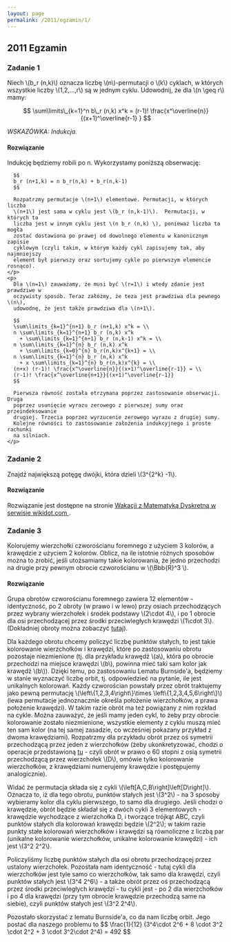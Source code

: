 ```yaml
---
layout: page
permalink: /2011/egzamin/1/
---
```


## 2011 Egzamin

### Zadanie 1

Niech \\(b\_r (n,k)\\) oznacza liczbę \\(n\\)-permutacji o \\(k\\) cyklach, w
których wszystkie liczby \\(1,2,...,r\\) są w jednym cyklu. Udowodnij, że dla
\\(n \geq r\\) mamy:

$$
\sum\limits\_{k=1}^n b\_r (n,k) x^k =
(r-1)! \frac{x^\overline{n}}{(x+1)^\overline{r-1} }
$$

*WSKAZÓWKA: Indukcja.*

<div data-collapse>
  <h4 class="collapsible">Rozwiązanie</h4>
  <div class="solution">
    <p>
      Indukcję będziemy robili po n. Wykorzystamy poniższą obserwację:

      $$
      b_r (n+1,k) = n b_r(n,k) + b_r(n,k-1)
      $$

      Rozpatrzmy permutacje \(n+1\) elementowe. Permutacji, w których liczba
      \(n+1\) jest sama w cyklu jest \(b_r (n,k-1)\).  Permutacji, w których ta
      liczba jest w innym cyklu jest \(n b_r (n,k) \), ponieważ liczba ta mogła
      zostać dostawiona po prawej od dowolnego elementu w kanonicznym zapisie
      cyklowym (czyli takim, w którym każdy cykl zapisujemy tak, aby najmniejszy
      element był pierwszy oraz sortujemy cykle po pierwszym elemencie rosnąco).
    </p>
    <p>
      Dla \(n=1\) zauważamy, że musi być \(r=1\) i wtedy zdanie jest prawdziwe w
      oczywisty sposób. Teraz załóżmy, że teza jest prawdziwa dla pewnego \(n\),
      udowodnę, że jest także prawdziwa dla \(n+1\).

      $$
      \sum\limits_{k=1}^{n+1} b_r (n+1,k) x^k = \\
      n \sum\limits_{k=1}^{n+1} b_r (n,k) x^k
        + \sum\limits_{k=1}^{n+1} b_r (n,k-1) x^k = \\
      n \sum\limits_{k=1}^{n} b_r (n,k) x^k
        + \sum\limits_{k=0}^{n} b_r(n,k)x^{k+1} = \\
      n \sum\limits_{k=1}^{n} b_r (n,k) x^k
        + x \sum\limits_{k=1}^{n} b_r(n,k)x^{k} = \\
      (n+x) (r-1)! \frac{x^\overline{n}}{(x+1)^\overline{r-1}} = \\
      (r-1)! \frac{x^\overline{n+1}}{(x+1)^\overline{r-1}}
      $$

      Pierwsza równość została otrzymana poprzez zastosowanie obserwacji. Druga
      poprzez usunięcie wyrazu zerowego z pierwszej sumy oraz przeindeksowanie
      drugiej. Trzecia poprzez wyrzucenie zerowego wyrazu z drugiej sumy.
      Kolejne równości to zastosowanie założenia indukcyjnego i proste rachunki
      na silniach.
    </p>
  </div>
</div>

### Zadanie 2

Znajdź największą potęgę dwójki, która dzieli \\(3^{2^k} -1\\).

<div data-collapse>
  <h4 class="collapsible">Rozwiązanie</h4>
  <div class="solution">
  <p>
    Rozwiązanie jest dostępne na stronie
    <a href="http://wakacjezmd.wikidot.com/2011-czerwiec">
      Wakacji z Matematyką Dyskretną w serwisie wikidot.com
    </a>.
  </p>
  </div>
</div>

### Zadanie 3

Kolorujemy wierzchołki czworościanu foremnego z użyciem 3 kolorów, a krawędzie
z użyciem 2 kolorów. Oblicz, na ile istotnie różnych sposobów można to zrobić,
jeśli utożsamiamy takie kolorowania, że jedno przechodzi na drugie przy pewnym
obrocie czworościanu w \\(\Bbb{R}^3 \\).

<div data-collapse>
  <h4 class="collapsible">Rozwiązanie</h4>
  <div class="solution">
    <p>
      Grupa obrotów czworościanu foremnego zawiera 12 elementów - identyczność,
      po 2 obroty (w prawo i w lewo)  przy osiach przechodzących przez wybrany
      wierzchołek i środek podstawy \(2\cdot 4\), i po 1 obrocie dla osi
      przechodzącej przez środki przeciwległych krawędzi \(1\cdot 3\).
      (Dokładniej obroty można zobaczyć
      <a href="https://upload.wikimedia.org/wikipedia/commons/9/98/Tetrahedral_group_2.svg">tutaj</a>).
    </p>
    <p>
      Dla każdego obrotu chcemy policzyć liczbę punktów stałych, to jest takie
      kolorowanie wierzchołków i krawędzi, które po zastosowaniu obrotu
      pozostaje niezmienione (tj. dla przykładu krawędź \(a\), która po obrocie
      przechodzi na miejsce krawędzi \(b\), powinna mieć taki sam kolor jak
      krawędź \(b\)). Dzięki temu, po zastosowaniu Lematu Burnside'a, będziemy
      w stanie wyznaczyć liczbę orbit, tj. odpowiedzieć na pytanie, ile jest
      unikalnych kolorowań. Każdy czworościan powstały przez obrót traktujemy
      jako pewną permutację
      \(\left\{1,2,3,4\right\}\times \left\{1,2,3,4,5,6\right\}\) (lewa
      permutacje jednoznacznie określa położenie wierzchołków, a prawa
      położenie krawędzi). W takim razie obrót ma też powiązany z nim rozkład
      na cykle. Można zauważyć, że jeśli mamy jeden cykl, to żeby przy obrocie
      kolorowanie zostało niezmienione, wszystkie elementy z cyklu muszą mieć
      ten sam kolor (na tej samej zasadzie, co wcześniej pokazany przykład
      z dwoma krawędziami). Rozpatrzmy dla przykładu obrót przez oś symetrii
      przechodzącą przez jeden z wierzchołków (żeby ukonkretyzować, chodzi o
      operacje przedstawioną <a href="http://i.imgur.com/p3ipW7wh.jpg">tu</a>
      - czyli obrót w prawo o 60 stopni z osią symetrii przechodzącą przez
      wierzchołek \(D\), omówie tylko kolorowanie wierzchołków, z krawędziami
      numerujemy krawędzie i postępujemy analogicznie).
    </p>
    <p>
      Widać że permutacja składa się z cykli
      \(\left[A,C,B\right]\left[D\right]\). Oznacza to, iż dla tego obrotu,
      punktów stałych jest \(3^2\) - na 3 sposoby wybieramy kolor dla cyklu
      pierwszego, to samo dla drugiego. Jeśli chodzi o krawędzie, obrót będzie
      składał się z dwóch cykli 3 elementowych - krawędzie wychodzące
      z wierzchołka D, i tworzące trójkąt ABC, czyli punktów stałych dla
      kolorowań krawędzi będzie \(2^2\); w takim razie punkty stałe kolorowań
      wierzchołków i krawędzi są równoliczne z liczbą par (unikalne kolorowanie
      wierzchołków, unikalne kolorowanie krawędzi) - ich jest \(3^2 2^2\).
    </p>
    <p>
      Policzyliśmy liczbę punktów stałych dla osi obrotu przechodzącej przez
      ustalony wierzchołek. Pozostała nam identyczność - tutaj cykli dla
      wierzchołków jest tyle samo co wierzchołków, tak samo dla krawędzi, czyli
      punktów stałych jest \(3^4 2^6\) - a także obrót przez oś przechodzącą
      przez środki przeciwległych krawędzi - tu cykli jest - po 2 dla
      wierzchołków i po 4 dla krawędzi (przy tym obrocie krawędzie przechodzą
      same na siebie), czyli punktów stałych jest \(3^2 2^4\).
    </p>
    <p>
      Pozostało skorzystać z lematu Burnside'a, co da nam liczbę orbit. Jego
      postać dla naszego problemu to
      $$
      \frac{1}{12} (3^4\cdot 2^6 + 8 \cdot 3^2 \cdot 2^2 + 3 \cdot 3^2\cdot 2^4) = 492
      $$
    </p>
  </div>
</div>
